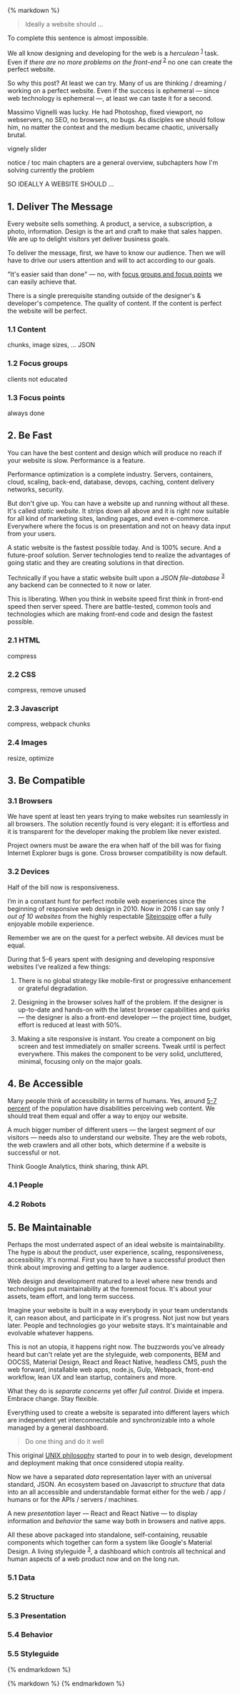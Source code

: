 {% markdown %}

> Ideally a website should ...

To complete this sentence is almost impossible.

We all know designing and developing for the web is a *herculean* <sup id="footnote--1">[1](#footnotes--1)</sup> task.
Even if *there are no more problems on the front-end* <sup id="footnote--2">[2](#footnotes--2)</sup> no one can create the perfect website.

So why this post? At least we can try.
Many of us are thinking / dreaming / working on a perfect website. Even if the success is ephemeral &mdash; since web technology is ephemeral &mdash;, at least we can taste it for a second.

Massimo Vignelli was lucky. He had Photoshop, fixed viewport, no webservers, no SEO, no browsers, no bugs.
As disciples we should follow him, no matter the context and the medium became chaotic, universally brutal.


vignely slider


notice / toc
main chapters are a general overview, subchapters how I'm solving currently the problem


SO IDEALLY A WEBSITE SHOULD ...

## 1. Deliver The Message

Every website sells something. A product, a service, a subscription, a photo, information. Design is the art and craft to make that sales happen. We are up to delight visitors yet deliver business goals.

To deliver the message, first, we have to know our audience. Then we will have to drive our users attention and will to act according to our goals.

"It's easier said than done" &mdash; no, with [focus groups and focus points](http://metamn.io/beat/delivering-the-message) we can easily achieve that.

There is a single prerequisite standing outside of the designer's & developer's competence. The quality of content. If the content is perfect the website will be perfect.


### 1.1 Content

chunks, image sizes, ... JSON

### 1.2 Focus groups

clients not educated

### 1.3 Focus points

always done


## 2. Be Fast

You can have the best content and design which will produce no reach if your website is slow. Performance is a feature.

Performance optimization is a complete industry. Servers, containers, cloud, scaling, back-end, database, devops, caching, content delivery networks, security.

But don't give up. You can have a website up and running without all these. It's called *static website*. It strips down all above and it is right now suitable for all kind of marketing sites, landing pages, and even e-commerce. Everywhere where the focus is on presentation and not on heavy data input from your users.

A static website is the fastest possible today. And is 100% secure. And a future-proof solution. Server technologies tend to realize the advantages of going static and they are creating solutions in that direction.

Technically if you have a static website built upon a *JSON file-database* <sup id="footnote--3">[3](#footnotes--3)</sup> any backend can be connected to it now or later.

This is liberating. When you think in website speed first think in front-end speed then server speed.
There are battle-tested, common tools and technologies which are making front-end code and design the fastest possible.

### 2.1 HTML

compress

### 2.2 CSS

compress, remove unused

### 2.3 Javascript

compress, webpack chunks

### 2.4 Images

resize, optimize


## 3. Be Compatible

### 3.1 Browsers

We have spent at least ten years trying to make websites run seamlessly in all browsers. The solution recently found is very elegant: it is effortless and it is transparent for the developer making the problem like never existed.

Project owners must be aware the era when half of the bill was for fixing Internet Explorer bugs is gone. Cross browser compatibility is now default.

### 3.2 Devices

Half of the bill now is responsiveness.

I’m in a constant hunt for perfect mobile web experiences since the beginning of responsive web design in 2010. Now in 2016 I can say only *1 out of 10 websites* from the highly respectable [Siteinspire](http://siteinspire.com) offer a fully enjoyable mobile experience.

Remember we are on the quest for a perfect website. All devices must be equal.

During that 5-6 years spent with designing and developing responsive websites I've realized a few things:

1. There is no global strategy like mobile-first or progressive enhancement or grateful degradation.

2. Designing in the browser solves half of the problem. If the designer is up-to-date and hands-on with the latest browser capabilities and quirks &mdash; the designer is also a front-end developer &mdash; the project time, budget, effort is reduced at least with 50%.

3. Making a site responsive is instant. You create a component on big screen and test immediately on smaller screens. Tweak until is perfect everywhere. This makes the component to be very solid, uncluttered, minimal, focusing only on the major goals.



## 4. Be Accessible

Many people think of accessibility in terms of humans. Yes, around [5-7 percent](http://www.ncddr.org/products/researchexchange/v03n03/who.html) of the population have disabilities perceiving web content. We should treat them equal and offer a way to enjoy our website.

A much bigger number of different users &mdash; the largest segment of our visitors &mdash; needs also to understand our website. They are the web robots, the web crawlers and all other bots, which determine if a website is successful or not.

Think Google Analytics, think sharing, think API.

### 4.1 People

### 4.2 Robots


## 5. Be Maintainable

Perhaps the most underrated aspect of an ideal website is maintainability. The hype is about the product, user experience, scaling, responsiveness, accessibility. It's normal. First you have to have a successful product then think about improving and getting to a larger audience.

Web design and development matured to a level where new trends and technologies put maintainability at the foremost focus. It's about your assets, team effort, and long term success.

Imagine your website is built in a way everybody in your team understands it, can reason about, and participate in it's progress. Not just now but years later. People and technologies go your website stays. It's maintainable and evolvable whatever happens.

This is not an utopia, it happens right now. The buzzwords you've already heard but can't relate yet are the styleguide, web components, BEM and OOCSS, Material Design, React and React Native, headless CMS, push the web forward, installable web apps, node.js, Gulp, Webpack, front-end workflow, lean UX and lean startup, containers and more.

What they do is *separate concerns* yet offer *full control*. Divide et impera. Embrace change. Stay flexible.

Everything used to create a website is separated into different layers which are independent yet interconnectable and synchronizable into a whole managed by a general dashboard.

> Do one thing and do it well

This original [UNIX philosophy](https://en.wikipedia.org/wiki/Unix_philosophy) started to pour in to web design, development and deployment making that once considered utopia reality.

Now we have a separated *data* representation layer with an universal standard, JSON. An ecosystem based on Javascript to *structure* that data into an all accessible and understandable format either for the web / app / humans or for the APIs / servers / machines.

A new *presentation* layer &mdash; React and React Native &mdash; to display information and *behavior* the same way both in browsers and native apps.      

All these above packaged into standalone, self-containing, reusable components which together can form a system like Google's Material Design. A living styleguide <sup id="footnote--3">[3](#footnotes--3)</sup>, a dashboard which controls all technical and human aspects of a web product now and on the long run.

### 5.1 Data

### 5.2 Structure

### 5.3 Presentation

### 5.4 Behavior

### 5.5 Styleguide



{% endmarkdown %}


{% markdown %}
{% endmarkdown %}
